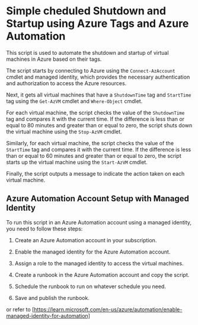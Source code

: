 # Simple cheduled Shutdown and Startup using Azure Tags and Azure Automation
 
This script is used to automate the shutdown and startup of virtual machines in Azure based on their tags.

The script starts by connecting to Azure using the `Connect-AzAccount` cmdlet and managed identity, which provides the necessary authentication and authorization to access the Azure resources.

Next, it gets all virtual machines that have a `ShutdownTime` tag and `StartTime` tag using the `Get-AzVM` cmdlet and `Where-Object` cmdlet.

For each virtual machine, the script checks the value of the `ShutdownTime` tag and compares it with the current time. If the difference is less than or equal to 80 minutes and greater than or equal to zero, the script shuts down the virtual machine using the `Stop-AzVM` cmdlet.

Similarly, for each virtual machine, the script checks the value of the `StartTime` tag and compares it with the current time. If the difference is less than or equal to 60 minutes and greater than or equal to zero, the script starts up the virtual machine using the `Start-AzVM` cmdlet.

Finally, the script outputs a message to indicate the action taken on each virtual machine.

## Azure Automation Account Setup with Managed Identity

To run this script in an Azure Automation account using a managed identity, you need to follow these steps:

1.  Create an Azure Automation account in your subscription.
    
2.  Enable the managed identity for the Azure Automation account.
    
3.  Assign a role to the managed identity to access the virtual machines.
    
4.  Create a runbook in the Azure Automation account and copy the script.
    
5.  Schedule the runbook to run on whatever schedule you need.
    
6.  Save and publish the runbook.

or refer to [https://learn.microsoft.com/en-us/azure/automation/enable-managed-identity-for-automation]

